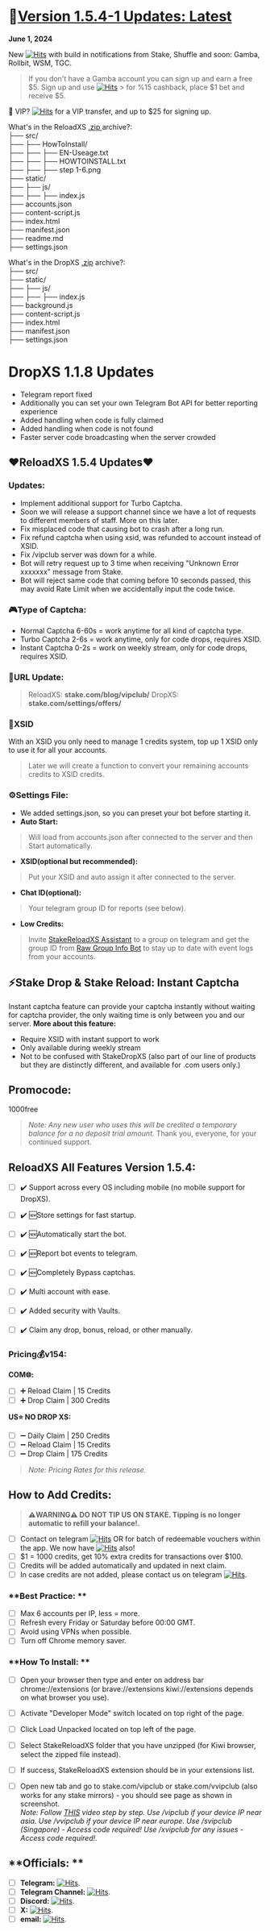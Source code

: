 # 📝**[Version 1.5.4-1 Updates: ](https://github.com/StakeReloadXS/StakeReloadXS/releases/1.5.4-1) [Latest](https://github.com/StakeReloadXS/StakeReloadXS/releases/download/1.5.4-1/DropXS-1.1.8-Public.com.zip)**  
**June 1, 2024**  

New [![Hits](https://hits.seeyoufarm.com/api/count/incr/badge.svg?url=https%3A%2F%2Ft.me%2FNightGuild&count_bg=%231A286C&title_bg=%230218DF&icon=telegram.svg&icon_color=%23E7E7E7&title=Channel&edge_flat=false)](https://hits.seeyoufarm.com) with build in notifications from Stake, Shuffle and soon: Gamba, Rollbit, WSM, TGC.

> If you don't have a Gamba account you can sign up and earn a free $5. Sign up and use [![Hits](https://hits.seeyoufarm.com/api/count/incr/badge.svg?url=https%3A%2F%2Ftinyurl.com%2FBetOnGamba&count_bg=%233C6020&title_bg=%23048D5F&icon=facebookgaming.svg&icon_color=%23E7E7E7&title=BetOnGamba&edge_flat=false)](https://hits.seeyoufarm.com) > for %15 cashback, place $1 bet and receive $5.  

💬 VIP? [![Hits](https://hits.seeyoufarm.com/api/count/incr/badge.svg?url=https%3A%2F%2Ft.me%2Fsupitsj&count_bg=%233C6020&title_bg=%2385A5E5&icon=googlehangoutschat.svg&icon_color=%23E7E7E7&title=SupItsJ&edge_flat=false)](https://hits.seeyoufarm.com) for a VIP transfer, and up to $25 for signing up.  

What's in the ReloadXS [.zip ](https://github.com/StakeReloadXS/StakeReloadXS/releases/download/1.5.4-1/StakeReloadXS-v1.5.4-1.zip) archive?:  
├── src/  
├── ├── HowToInstall/  
├── ├── ├── EN-Useage.txt  
├── ├── ├── HOWTOINSTALL.txt  
├── ├── ├── step 1-6.png  
├── static/  
├── ├── js/  
├── ├── ├── index.js  
├── accounts.json  
├── content-script.js  
├── index.html  
├── manifest.json  
├── readme.md  
├── settings.json  

What's in the DropXS [.zip](https://github.com/StakeReloadXS/StakeReloadXS/releases/download/1.5.4-1/DropXS-1.1.8-Public.com.zip) archive?:  
├── src/  
├── static/  
├── ├── js/  
├── ├── ├── index.js  
├── background.js  
├── content-script.js  
├── index.html  
├── manifest.json  
├── settings.json 
 
# **DropXS 1.1.8 Updates**
- Telegram report fixed
- Additionally you can set your own Telegram Bot API for better reporting experience
- Added handling when code is fully claimed
- Added handling when code is not found
- Faster server code broadcasting when the server crowded

## ❤️**ReloadXS 1.5.4 Updates❤️**
### Updates:
- Implement additional support for Turbo Captcha.
- Soon we will release a support channel since we have a lot of requests to different members of staff. More on this later.
- Fix misplaced code that causing bot to crash after a long run.
- Fix refund captcha when using xsid, was refunded to account instead of XSID.
- Fix /vipclub server was down for a while.
- Bot will retry request up to 3 time when receiving "Unknown Error xxxxxxx" message from Stake.
- Bot will reject same code that coming before 10 seconds passed, this may avoid Rate Limit when we accidentally input the code twice.

### 🎮**Type of Captcha:**
- Normal Captcha 6-60s = work anytime for all kind of captcha type.
- Turbo Captcha 2-6s = work anytime, only for code drops, requires XSID.
- Instant Captcha 0-2s = work on weekly stream, only for code drops, requires XSID.

### 🔗**URL Update:**
> ReloadXS: **stake.com/blog/vipclub/** 
> DropXS: **stake.com/settings/offers/**

### 🪪**XSID**
With an XSID you only need to manage 1 credits system, top up 1 XSID only to use it for all your accounts.
>Later we will create a function to convert your remaining accounts credits to XSID credits.

### ⚙**Settings File:**
- We added settings.json, so you can preset your bot before starting it.
- **Auto Start:**
> Will load from accounts.json after connected to the server and then Start automatically.
- **XSID(optional but recommended):**
> Put your XSID and auto assign it after connected to the server.
- **Chat ID(optional):**
> Your telegram group ID for reports (see below).
- **Low Credits:**
> Invite [StakeReloadXS Assistant](https://t.me/srxs_bot) to a group on telegram and get the group ID from [Raw Group Info Bot](https://t.me/SimpleID_Bot) to stay up to date with event logs from your accounts.


## **⚡Stake Drop & Stake Reload: Instant Captcha**
Instant captcha feature can provide your captcha instantly without waiting for captcha provider, the only waiting time  is only between you and our server.
**More about this feature:**
- Require XSID with instant support to work
- Only available during weekly stream
- Not to be confused with StakeDropXS (also part of our line of products but they are distinctly different, and available for .com users only.)

## **Promocode:**
1000free

>_Note: Any new user who uses this will be credited a temporary balance for a no deposit trial amount._
Thank you, everyone, for your continued support.

## **ReloadXS All Features Version 1.5.4:**
- [ ] ✔️ Support across every OS including mobile (no mobile support for DropXS).
- [ ] ✔️ 🆕Store settings for fast startup.
- [ ] ✔️ 🆕Automatically start the bot.
- [ ] ✔️ 🆕Report bot events to telegram.
- [ ] ✔️ 🆕Completely Bypass captchas.
- [ ] ✔️ Multi account with ease.
- [ ] ✔️ Added security with Vaults.
- [ ] ✔️ Claim any drop, bonus, reload, or other manually.


### **Pricing💰v154:**
**COM🌐:**
- [ ] ➕ Reload Claim | 15 Credits
- [ ] ➕ Drop Claim | 300 Credits

**US⭐ NO DROP XS:**
- [ ] ➖ Daily Claim | 250 Credits
- [ ] ➖ Reload Claim | 15 Credits
- [ ] ➖ Drop Claim | 175 Credits

>_Note: Pricing Rates for this release._
## **How to Add Credits:**
> **⚠️WARNING⚠️ DO NOT TIP US ON STAKE. Tipping is no longer automatic to refill your balance!.**
- [ ] Contact on telegram [![Hits](https://hits.seeyoufarm.com/api/count/incr/badge.svg?url=https%3A%2F%2Ft.me%2Fsupitsj&count_bg=%233C6020&title_bg=%2385A5E5&icon=googlehangoutschat.svg&icon_color=%23E7E7E7&title=SupItsJ&edge_flat=false)](https://hits.seeyoufarm.com) OR for batch of redeemable vouchers within the app. We now have [![Hits](https://hits.seeyoufarm.com/api/count/incr/badge.svg?url=https%3A%2F%2Fdsc.gg%2Freload-xs&count_bg=%2379C83D&title_bg=%236A9EFF&icon=discord.svg&icon_color=%23FFFFFF&title=Discord&edge_flat=false)](https://hits.seeyoufarm.com) also!
- [ ] $1 = 1000 credits, get 10% extra credits for transactions over $100.
- [ ] Credits will be added automatically and updated in next claim.
- [ ] In case credits are not added, please contact us on telegram [![Hits](https://hits.seeyoufarm.com/api/count/incr/badge.svg?url=https%3A%2F%2Ft.me%2Fsupitsj&count_bg=%233C6020&title_bg=%2385A5E5&icon=googlehangoutschat.svg&icon_color=%23E7E7E7&title=SupItsJ&edge_flat=false)](https://hits.seeyoufarm.com).

### **Best Practice:  **
- [ ] Max 6 accounts per IP, less = more.  
- [ ] Refresh every Friday or Saturday before 00:00 GMT.   
- [ ] Avoid using VPNs when possible.  
- [ ] Turn off Chrome memory saver.  

### **How To Install:  **
- [ ] Open your browser then type and enter on address bar chrome://extensions (or brave://extensions kiwi://extensions depends on what browser you use).  
- [ ] Activate "Developer Mode" switch located on top right of the page.  
- [ ] Click Load Unpacked located on top left of the page.  
- [ ] Select StakeReloadXS folder that you have unzipped (for Kiwi browser, select the zipped file instead).  
- [ ] If success, StakeReloadXS extension should be in your extensions list.  
- [ ] Open new tab and go to stake.com/vipclub or stake.com/vvipclub (also works for any stake mirrors) - you should see page as shown in screenshot.  
_Note: Follow [THIS](https://www.youtube.com/shorts/wScjw3U06I0) video step by step._
_Use /vipclub if your device IP near asia._
_Use /vvipclub if your device IP near europe._
_Use /svipclub (Singapore) - Access code required!_
_Use /xvipclub for any issues - Access code required!._


## **Officials:  **
- [ ] **Telegram:** [![Hits](https://hits.seeyoufarm.com/api/count/incr/badge.svg?url=https%3A%2F%2Ft.me%2Fsupitsj&count_bg=%233C6020&title_bg=%2385A5E5&icon=googlehangoutschat.svg&icon_color=%23E7E7E7&title=SupItsJ&edge_flat=false)](https://hits.seeyoufarm.com).  
- [ ] **Telegram Channel:** [![Hits](https://hits.seeyoufarm.com/api/count/incr/badge.svg?url=https%3A%2F%2Ft.me%2FNightGuild&count_bg=%231A286C&title_bg=%230218DF&icon=telegram.svg&icon_color=%23E7E7E7&title=Channel&edge_flat=false)](https://hits.seeyoufarm.com).   
- [ ] **Discord:** [![Hits](https://hits.seeyoufarm.com/api/count/incr/badge.svg?url=https%3A%2F%2Fdsc.gg%2Freload-xs&count_bg=%2379C83D&title_bg=%236A9EFF&icon=discord.svg&icon_color=%23FFFFFF&title=Discord&edge_flat=false)](https://hits.seeyoufarm.com).   
- [ ] **X:** [![Hits](https://hits.seeyoufarm.com/api/count/incr/badge.svg?url=https%3A%2F%2Fx.com%2FReloadedXS&count_bg=%2379C83D&title_bg=%23000000&icon=nutanix.svg&icon_color=%23FFFFFF&title=on+X+%40ReloadedXS&edge_flat=false)](https://hits.seeyoufarm.com).  
- [ ] **email:** [![Hits](https://hits.seeyoufarm.com/api/count/incr/badge.svg?url=https%3A%2F%2Foutlook.com&count_bg=%2379C83D&title_bg=%23000000&icon=gmail.svg&icon_color=%23FFFFFF&title=E-mail+Us&edge_flat=false)](https://hits.seeyoufarm.com).  
